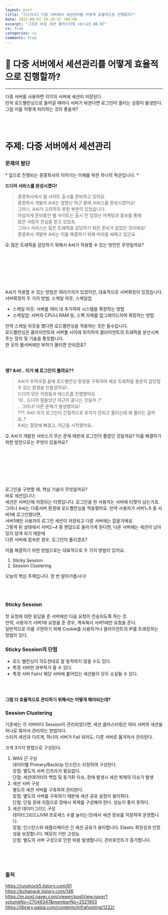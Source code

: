 ```yaml
---
layout: post
title: "[CS지식] 다중 서버에서 세션관리를 어떻게 효율적으로 진행할까?"
date: 2022-08-07 19:10:37 +09:00
excerpt: "그것은 바로 세션 클러스터링 <br>22.08.07"
cs: true
categories: cs
comments: true
---
```

# 📌 다중 서버에서 세션관리를 어떻게 효율적으로 진행할까?
---------------------------

<!-- <figure>
    <a href="/assets/img/cs/2022-08-07/server.png"><img src="/assets/img/cs/2022-08-08/server.png"></a>    
    <figcaption style="text-align:center"></figcaption>
</figure> -->

다중 서버를 사용하면 각각의 서버에 세션이 저장된다.  
만약 로드벨런싱으로 들어갈 때마다 서버가 바뀐다면 로그인이 풀리는 상황이 발생한다.  
그럼 이를 어떻게 처리하는 것이 좋을까? 


<br>
<br>

# 주제: 다중 서버에서 세션관리
### 문제의 발단
\* 앞으로 진행되는 콩콩회사의 이야기는 이해를 위한 하나의 픽션입니다. *   

**드디어 서비스를 완성시켰다!**
> 콩콩회사에서 웹 사이트 출시를 준비하고 있어요.  
> 콩콩회사 개발자 A씨는 엄청난 야근 끝에 서비스를 완성시켰어요!    
> 그러나, A씨가 고려하지 못한 부분이 있었습니다.  
> 야심차게 준비중인 웹 사이트는 출시 전 엄청난 마케팅과 홍보를 통해  
> 많은 사람의 관심을 받고 있었죠.  
> 그러나 서비스는 많은 트래픽을 감당하기 위한 준비가 없었던 것이에요!  
> 콩콩회사 개발부 A씨는 이를 해결하기 위해 머리를 싸매고 있군요.

Q. 많은 트래픽을 감당하기 위해서 A씨가 적용할 수 있는 방안은 무엇일까요?  

<br>
<br>
<br>
<br>
<br>
<br>

A씨가 적용할 수 있는 방법은 여러가지가 있겠지만, 대표적으로 서버확장이 있겠습니다.    
서버확장의 두 가지 방법: 스케일 아웃, 스케일업  
- 스케일 아웃: 서버를 여러 대 추가하여 시스템을 확장하는 방법  
- 스케일업: 서버의 CPU나 RAM 등, 스펙 자체를 업그레이드하여 확장하는 방법  

만약 스케일 아웃을 했다면 로드벨런싱을 적용하는 것은 필수입니다.    
로드벨런싱은 클라이언트와 서버풀 사이에 위치하여 클라이언트의 트래픽을 분산시켜주는 장치 및 기술을 통칭합니다.  
한 곳의 웹서버에만 부하가 몰리면 안되겠죠?  

<br>
<br>

**엥? A씨!.. 이거 왜 로그인이 풀려요??**
> A씨가 우여곡절 끝에 로드벨런싱 환경을 구축하여 예상 트래픽을 충분히 감당할 수 있는 환경을 만들었어요!..  
> 드디어 모든 직원들과 테스트를 진행했어요.  
> '아.. 드디어 힘들었던 야근이 끝나는 것일까..?'  
> .. 그러나! 다른 문제가 발생했어요!  
> ???: A씨! 이거 로그인이 간헐적으로 유지가 안되고 풀리는데 왜 풀리는 걸까요..?  
> A씨는 절망에 빠졌고, 야근을 시작했어요..

Q. A씨가 개발한 서비스가 무슨 문제 때문에 로그인이 풀렸던 것일까요? 이를 해결하기 위한 방안으로는 무엇이 있을까요?

<br>
<br>
<br>
<br>
<br>
<br>

로그인을 구현할 때, 핵심 기술이 무엇일까요?  
바로 세션입니다.  
세션은 서버단에 저장되는 티켓입니다. 로그인을 한 사용자는 서버에 티켓이 남는거죠.  
그러나 A씨는 다중서버 환경에 로드벨런싱을 적용했어요. 만약 사용자가 서버1~5 중 서버1에 로그인했다면,  
서버1에만 사용자의 로그인 세션이 저장되고 다른 서버에는 없을거에요.  
그렇게 된 상태에서 서버2~4 중 랜덤으로 들어가게 된다면, 다른 서버에는 세션이 남아있지 않게 되기 때문에  
다른 서버에 접속한 경우, 로그인이 풀리겠죠?  

이를 해결하기 위한 방법으로는 대표적으로 두 가지 방법이 있어요.  
1. Sticky Session
2. Session Clustering

오늘의 핵심 주제입니다. 한 번 알아가봅시다!

<br>
<br>

### Sticky Session
첫 요청에 대한 응답을 준 서버에만 다음 요청이 전송되도록 하는 것.  
만약, 사용자가 서버1에 요청을 준 경우, 계속해서 서버1에만 요청을 준다.  
일반적으로 이를 구현하기 위해 Cookie를 사용하거나 클라이언트의 IP를 트래킹하는 방법이 있다.  

### Sticky Session의 단점
- 로드 밸런싱이 의도한대로 잘 동작하지 않을 수도 있다.
- 특정 서버만 과부하가 올 수 있다.
- 특정 서버 Fail시 해당 서버에 붙어있는 세션들이 모두 소실될 수 있다.

<br>
<br>

**그럼 더 효율적으로 관리하기 위해서는 어떻게 해야되는데?**

### Session Clustering
기존에는 각 서버마다 Session이 관리되었다면, 세션 클러스터링은 여러 서버의 세션을 하나로 묶어서 관리하는 방법이다.  
스티키 세션과 다르게, 하나의 서버가 Fail 되어도, 다른 서버로 옮겨져서 관리된다.  

크게 3가지 방법으로 구성된다.  
1. WAS 간 구성  
데이터별 Primary/BackUp 인스턴스 지정하여 구성한다.  
장점: 별도의 서버 인프라가 필요없다.  
단점: 세션데이터의 백업 및 동기화 이슈, 장애 발생시 세션 복제의 이슈가 발생  
2. 세션 서버 구성  
별도의 세션 서버를 구축하여 관리한다.  
장점: 별도의 서버를 구축하기 때문에 세션 공유 설정이 용이하다.  
단점: 단일 장애 지점으로 장애시 복제를 구성해야 한다. 성능이 좋지 못하다.  
3. 세션 데이터그리드 구성  
데이터그리드(JVM 프로세스 수를 늘리는것)에서 세션 정보를 저장하여 운영합니다.  
장점: 인스턴스와 애플리케이션 간 세션 공유가 용이합니다. Elastic 확장성과 안장성을 보장합니다. 메모리 기반 고성능.  
단점: 별도의 서버 구성으로 인한 비용 발생합니다, 관리포인트가 증가합니다.  





<br>
<br>
<br>

### 출처
https://junshock5.tistory.com/91  
https://kchanguk.tistory.com/146  
https://m.post.naver.com/viewer/postView.naver?volumeNo=27046347&memberNo=2521903  
https://library.gabia.com/contents/infrahosting/1222/  



[jekyll-docs]: https://jekyllrb.com/docs/home
[jekyll-gh]:   https://github.com/jekyll/jekyll
[jekyll-talk]: https://talk.jekyllrb.com/

